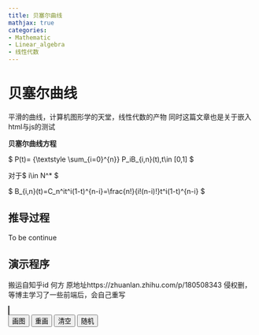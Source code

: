 ```yaml
---
title: 贝塞尔曲线
mathjax: true
categories:
- Mathematic
- Linear_algebra
- 线性代数
---
```



# 贝塞尔曲线
平滑的曲线，计算机图形学的天堂，线性代数的产物
同时这篇文章也是关于嵌入html与js的测试

<!--more-->

**贝塞尔曲线方程**

$ P(t)= {\textstyle \sum_{i=0}^{n}} P_iB_{i,n}(t),t\in [0,1] $

对于$ i\in N^* $

$ B_{i,n}(t)=C_n^it^i(1-t)^{n-i}=\frac{n!}{i!(n-i)!}t^i(1-t)^{n-i} $


## 推导过程
To be continue

## 演示程序
搬运自知乎id 何方
原地址https://zhuanlan.zhihu.com/p/180508343
侵权删，等博主学习了一些前端后，会自己重写
<body>
    <canvas id="canvas" style="border: 1px solid" width="500%" height="500%"></canvas>
    <div class="buttonContainer">
        <div>
            <button id="draw">画图</button>
            <button id="reDraw">重画</button>
            <button id="clear">清空</button>
            <button id="radom">随机</button>
        </div>
    </div>
    <script>
        const cv = document.getElementById("canvas");
        const draw = document.getElementById("draw");
        const clear = document.getElementById("clear");
        const reDraw = document.getElementById("reDraw");
        if (/Mobi|Android|iPhone/i.test(navigator.userAgent)) {
            cv.height = 290;
            cv.width = 290;
        }
        let points = [];
        const ctx = cv.getContext("2d");
        let offset = 0;
        let timer;
        function calcMiddlePoint(p1, p2) {
            return { x: (p2.x - p1.x) * offset + p1.x, y: (p2.y - p1.y) * offset + p1.y };
        }
        let finalPoints = [];
        function drawLine() {
            let last = {}
            ctx.strokeStyle = "red";
            ctx.lineWidth = 3;
            ctx.beginPath();
            finalPoints.forEach(({ x, y }, index) => {
                if (index === 0) {
                    ctx.moveTo(x, y)
                } else {
                    ctx.lineTo(x, y)
                }
            });
            ctx.stroke();
        }
        function drawLines(ps, color) {
            if (ps.length < 2) {
                const { x, y } = ps[0];
                finalPoints.push({ x, y });
                drawLine();
                return;
            }
            ctx.lineWidth = 1;
            ctx.strokeStyle = color || "green";
            ctx.beginPath();
            for (let i = 0; i < ps.length; i++) {
                const { x, y } = ps[i];
                if (i === 0) {
                    ctx.moveTo(x, y);
                } else {
                    ctx.lineTo(x, y);
                }
            }
            ctx.stroke();
            const pps = [];
            for (let i = 0; i < ps.length - 1; i++) {
                pps.push(calcMiddlePoint(ps[i], ps[i + 1], .5));
            }
            drawLines(pps)
        }
        function doDraw() {
            if (points.length < 2) {
                alert(`无法画图，请至少指定2个点`);
                return;
            }
            timer && clearInterval(timer);
            drawLines(points, 'blue');
            timer = setInterval(() => {
                offset += 0.001;
                window.requestAnimationFrame(() => {
                    ctx.clearRect(0, 0, cv.width, cv.height);
                    drawLines(points, 'blue');
                });
                if (offset >= 1) {
                    clearInterval(timer);
                }
            }, 1);
        }
        reDraw.addEventListener("click", function () {
            finalPoints = [];
            offset = 0;
            ctx.clearRect(0, 0, cv.width, cv.height);
            doDraw();
        });
        draw.addEventListener("click", doDraw);
        clear.addEventListener("click", () => {
            points = [];
            finalPoints = [];
            offset = 0;
            ctx.clearRect(0, 0, cv.width, cv.height);
        });
        cv.addEventListener("click", function (e) {
            points.push({ x: e.offsetX, y: e.offsetY });
            console.log("point:", { x: e.offsetX, y: e.offsetY });
            ctx.fillStyle = "black";
            ctx.beginPath();
            ctx.arc(e.offsetX, e.offsetY, 2, 0, Math.PI * 2);
            ctx.fill();
        });
        radom.addEventListener("click", () => {
            points = [];
            finalPoints = [];
            offset = 0;
            ctx.clearRect(0, 0, cv.width, cv.height);
            for (let i = 0; i < 10; i++) {
                points.push({ x: Math.random() * cv.width, y: Math.random() * cv.height })
            }
            doDraw();
        });
    </script>
</body>